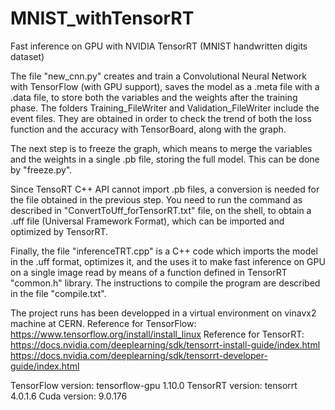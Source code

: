 # MNIST_withTensorRT
Fast inference on GPU with NVIDIA TensorRT (MNIST handwritten digits dataset)


The file "new_cnn.py" creates and train a Convolutional Neural Network with TensorFlow (with GPU support), saves the model as a
.meta file with a .data file, to store both the variables and the weights after the training phase. The folders
Training_FileWriter and Validation_FileWriter include the event files. They are obtained in order to check the trend of both
the loss function and the accuracy with TensorBoard, along with the graph.

The next step is to freeze the graph, which means to merge the variables and the weights in a single .pb file, storing the full
model. This can be done by "freeze.py".

Since TensoRT C++ API cannot import .pb files, a conversion is needed for the file obtained in the previous step.
You need to run the command as described in "ConvertToUff_forTensorRT.txt" file, on the shell, to obtain a .uff file (Universal
Framework Format), which can be imported and optimized by TensorRT.

Finally, the file "inferenceTRT.cpp" is a C++ code which imports the model in the .uff format, optimizes it, and the uses it to
make fast inference on GPU on a single image read by means of a function defined in TensorRT "common.h" library. The
instructions to compile the program are described in the file "compile.txt".


The project runs has been developped in a virtual environment on vinavx2 machine at CERN.
Reference for TensorFlow: https://www.tensorflow.org/install/install_linux
Reference for TensorRT: https://docs.nvidia.com/deeplearning/sdk/tensorrt-install-guide/index.html
                        https://docs.nvidia.com/deeplearning/sdk/tensorrt-developer-guide/index.html

TensorFlow version: tensorflow-gpu 1.10.0
TensorRT version: tensorrt 4.0.1.6
Cuda version: 9.0.176



